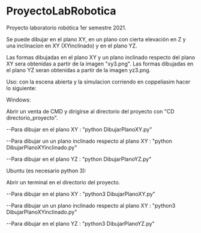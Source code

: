 # ProyectoLabRobotica
Proyecto laboratorio robótica 1er semestre 2021.

Se puede dibujar en el plano XY, en un plano con cierta elevación en Z y una inclinacion en XY (XYinclinado) y en el plano YZ.

Las formas dibujadas en el plano XY y un plano inclinado respecto del plano XY sera obtenidas a partir de la imagen "xy3.png".
Las formas dibujadas en el plano YZ seran obtenidas a partir de la imagen yz3.png.

Uso: con la escena abierta y la simulacion corriendo en coppeliasim hacer lo siguiente:

Windows:

Abrir un venta de CMD y dirigirse al directorio del proyecto con "CD directorio_proyecto".

--Para dibujar en el plano XY : "python DibujarPlanoXY.py"

--Para dibujar un un plano inclinado respecto al plano XY : "python DibujarPlanoXYinclinado.py"

--Para dibujar en el plano YZ : "python DibujarPlanoYZ.py"


Ubuntu (es necesario python 3):

Abrir un terminal en el directorio del proyecto.

--Para dibujar en el plano XY : "python3 DibujarPlanoXY.py"

--Para dibujar un un plano inclinado respecto al plano XY : "python3 DibujarPlanoXYinclinado.py"

--Para dibujar en el plano YZ : "python3 DibujarPlanoYZ.py"
